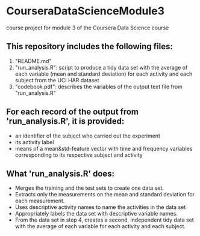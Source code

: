 # CourseraDataScienceModule3
course project for module 3 of the Coursera Data Science course

## This repository includes the following files:
1. "README.md"
2. "run_analysis.R": script to produce a tidy data set with the average of each variable (mean and standard deviation) for each activity and each subject from the UCI HAR dataset
3. "codebook.pdf": describes the variables of the output text file from "run_analysis.R" 

## For each record of the output from 'run_analysis.R', it is provided:
- an identifier of the subject who carried out the experiment
- its activity label
- means of a mean&std-feature vector with time and frequency variables corresponding to its respective subject and activity

## What 'run_analysis.R' does:
- Merges the training and the test sets to create one data set.
- Extracts only the measurements on the mean and standard deviation for each measurement.
- Uses descriptive activity names to name the activities in the data set
- Appropriately labels the data set with descriptive variable names.
- From the data set in step 4, creates a second, independent tidy data set with the average of each variable for each activity and each subject.
